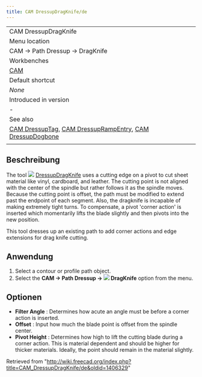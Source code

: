 ```yaml
---
title: CAM DressupDragKnife/de
---
```

|  |
| --- |
| CAM DressupDragKnife |
| Menu location |
| CAM → Path Dressup → DragKnife |
| Workbenches |
| [CAM](/CAM_Workbench "CAM Workbench") |
| Default shortcut |
| *None* |
| Introduced in version |
| - |
| See also |
| [CAM DressupTag](/CAM_DressupTag "CAM DressupTag"), [CAM DressupRampEntry](/CAM_DressupRampEntry "CAM DressupRampEntry"), [CAM DressupDogbone](/CAM_DressupDogbone "CAM DressupDogbone") |
|  |

## Beschreibung

The tool ![](/images/CAM_DressupDragKnife.svg) [DressupDragKnife](/CAM_DressupDragKnife "CAM DressupDragKnife") uses a cutting edge on a pivot to cut sheet material like vinyl, cardboard, and leather. The cutting point is not aligned with the center of the spindle but rather follows it as the spindle moves. Because the cutting point is offset, the path must be modified to extend past the endpoint of each segment. Also, the dragknife is incapable of making extremely tight turns. To compensate, a pivot 'corner action' is inserted which momentarily lifts the blade slightly and then pivots into the new position.

This tool dresses up an existing path to add corner actions and edge extensions for drag knife cutting.

## Anwendung

1. Select a contour or profile path object.
2. Select the **CAM → Path Dressup → ![](/images/CAM_DressupDragKnife.svg) DragKnife** option from the menu.

## Optionen

* **Filter Angle** : Determines how acute an angle must be before a corner action is inserted.
* **Offset** : Input how much the blade point is offset from the spindle center.
* **Pivot Height** : Determines how high to lift the cutting blade during a corner action. This is material dependent and should be higher for thicker materials. Ideally, the point should remain in the material slightly.

Retrieved from "<http://wiki.freecad.org/index.php?title=CAM_DressupDragKnife/de&oldid=1406329>"
